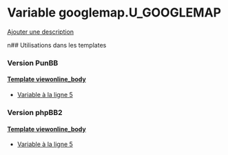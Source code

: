 # Variable googlemap.U_GOOGLEMAP
[Ajouter une description](https://fa-tvars.appspot.com/googlemap.U_GOOGLEMAP)

n## Utilisations dans les templates

### Version PunBB

#### [Template viewonline_body](punbb/viewonline_body.md)
* [Variable à la ligne 5](../punbb/viewonline_body.tpl#L5)

### Version phpBB2

#### [Template viewonline_body](subsilver/viewonline_body.md)
* [Variable à la ligne 5](../subsilver/viewonline_body.tpl#L5)